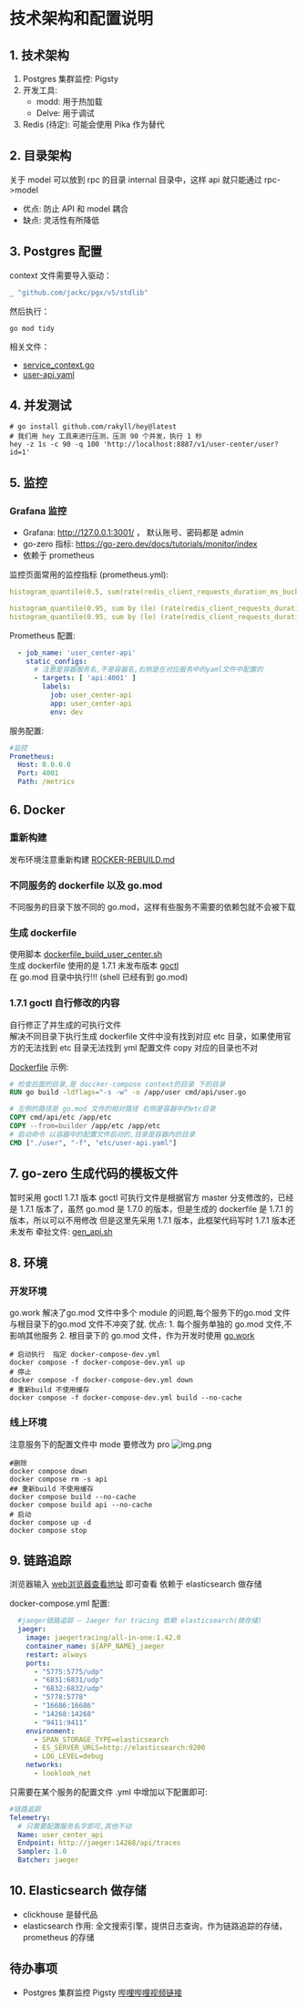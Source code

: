 # 技术架构和配置说明

## 1. 技术架构

1. Postgres 集群监控: Pigsty
2. 开发工具:
    - modd: 用于热加载
    - Delve: 用于调试
3. Redis (待定): 可能会使用 Pika 作为替代

## 2. 目录架构

关于 model 可以放到 rpc 的目录 internal 目录中，这样 api 就只能通过 rpc->model
- 优点: 防止 API 和 model 耦合
- 缺点: 灵活性有所降低

## 3. Postgres 配置

context 文件需要导入驱动：

```go
_ "github.com/jackc/pgx/v5/stdlib"
```

然后执行：

```shell
go mod tidy
```

相关文件：
- [service_context.go](app/user_center/cmd/api/internal/svc/service_context.go)
- [user-api.yaml](app/user_center/cmd/api/etc/user-api.yaml)

## 4. 并发测试

```shell
# go install github.com/rakyll/hey@latest
# 我们用 hey 工具来进行压测，压测 90 个并发，执行 1 秒
hey -z 1s -c 90 -q 100 'http://localhost:8887/v1/user-center/user?id=1'
```

## 5. 监控

### Grafana 监控

- Grafana: http://127.0.0.1:3001/  ， 默认账号、密码都是 admin
- go-zero 指标: https://go-zero.dev/docs/tutorials/monitor/index
- 依赖于 prometheus

监控页面常用的监控指标 (prometheus.yml):

```yaml
histogram_quantile(0.5, sum(rate(redis_client_requests_duration_ms_bucket[$rate_interval])) by (le))
```

```yaml
histogram_quantile(0.95, sum by (le) (rate(redis_client_requests_duration_ms_bucket{app="user_center-api"}[$__rate_interval])))
histogram_quantile(0.95, sum by (le) (rate(redis_client_requests_duration_ms_bucket{app="user_center-api"}[5m])))
```

Prometheus 配置:

```yaml
  - job_name: 'user_center-api'
    static_configs:
      # 注意是容器服务名,不是容器名,右侧是在对应服务中的yaml文件中配置的
      - targets: [ 'api:4001' ]
        labels:
          job: user_center-api
          app: user_center-api
          env: dev
```

服务配置:

```yaml
#监控
Prometheus:
  Host: 0.0.0.0
  Port: 4001
  Path: /metrics
```

## 6. Docker

### 重新构建

发布环境注意重新构建 [ROCKER-REBUILD.md](ROCKER-REBUILD.md)

### 不同服务的 dockerfile 以及 go.mod

不同服务的目录下放不同的 go.mod，这样有些服务不需要的依赖包就不会被下载

### 生成 dockerfile

使用脚本 [dockerfile_build_user_center.sh](deploy/script/shell/dockerfile_build_user_center.sh)  
生成 dockerfile 使用的是 1.7.1 未发布版本 [goctl](deploy/goctl/1.7.1/goctl)  
在 go.mod 目录中执行!!! (shell 已经有到 go.mod)

### 1.7.1 goctl 自行修改的内容

自行修正了并生成的可执行文件  
解决不同目录下执行生成 dockerfile 文件中没有找到对应 etc 目录，如果使用官方的无法找到 etc 目录无法找到 yml 配置文件
copy 对应的目录也不对

[Dockerfile](app/user_center/Dockerfile) 示例:

```dockerfile
# 检查后面的目录,是 doccker-compose context的目录 下的目录
RUN go build -ldflags="-s -w" -o /app/user cmd/api/user.go

# 左侧的路径是 go.mod 文件的相对路径 右侧是容器中的etc目录
COPY cmd/api/etc /app/etc
COPY --from=builder /app/etc /app/etc
# 启动命令 以容器中的配置文件启动的,目录是容器内的目录
CMD ["./user", "-f", "etc/user-api.yaml"]
```

## 7. go-zero 生成代码的模板文件

暂时采用 goctl 1.7.1 版本
goctl 可执行文件是根据官方 master 分支修改的，已经是 1.7.1 版本了，虽然 go.mod 是 1.7.0 的版本，但是生成的 dockerfile 是 1.7.1 的版本，所以可以不用修改
但是这里先采用 1.7.1 版本，此框架代码写时 1.7.1 版本还未发布
牵扯文件: [gen_api.sh](deploy/script/gencode/gen_api/gen_api.sh)

## 8. 环境

### 开发环境
go.work 解决了go.mod 文件中多个 module 的问题,每个服务下的go.mod 文件与根目录下的go.mod 文件不冲突了就.
优点:
    1. 每个服务单独的 go.mod 文件,不影响其他服务
    2. 根目录下的 go.mod 文件，作为开发时使用
[go.work](go.work)

```shell
# 启动执行  指定 docker-compose-dev.yml
docker compose -f docker-compose-dev.yml up
# 停止 
docker compose -f docker-compose-dev.yml down
# 重新build 不使用缓存
docker compose -f docker-compose-dev.yml build --no-cache
```

### 线上环境
注意服务下的配置文件中 mode 要修改为 pro
![img.png](img.png)
```shell
#删除
docker compose down
docker compose rm -s api
## 重新build 不使用缓存
docker compose build --no-cache
docker compose build api --no-cache
# 启动
docker compose up -d   
docker compose stop   
```

## 9. 链路追踪

浏览器输入 [web浏览器查看地址](http://127.0.0.1:16686/search) 即可查看
依赖于 elasticsearch 做存储

docker-compose.yml 配置:

```yaml
  #jaeger链路追踪 — Jaeger for tracing 依赖 elasticsearch(做存储)
  jaeger:
    image: jaegertracing/all-in-one:1.42.0
    container_name: ${APP_NAME}_jaeger
    restart: always
    ports:
      - "5775:5775/udp"
      - "6831:6831/udp"
      - "6832:6832/udp"
      - "5778:5778"
      - "16686:16686"
      - "14268:14268"
      - "9411:9411"
    environment:
      - SPAN_STORAGE_TYPE=elasticsearch
      - ES_SERVER_URLS=http://elasticsearch:9200
      - LOG_LEVEL=debug
    networks:
      - looklook_net
```

只需要在某个服务的配置文件 .yml 中增加以下配置即可:

```yaml
#链路追踪
Telemetry:
  # 只需要配置服务名字即可,其他不动
  Name: user_center_api
  Endpoint: http://jaeger:14268/api/traces
  Sampler: 1.0
  Batcher: jaeger
```

## 10. Elasticsearch 做存储

- clickhouse 是替代品
- elasticsearch 作用: 全文搜索引擎，提供日志查询，作为链路追踪的存储，prometheus 的存储

## 待办事项

- Postgres 集群监控 Pigsty
  [哔哩哔哩视频链接](https://www.bilibili.com/video/BV13q4y1o74M/?spm_id_from=333.880.my_history.page.click&vd_source=ca29f7158bd0ff443c7d38352c028de4)
